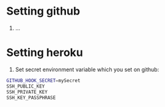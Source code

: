 # Setting github
1. ...

# Setting heroku
1. Set secret environment variable which you set on github:

```bash
GITHUB_HOOK_SECRET=mySecret
SSH_PUBLIC_KEY
SSH_PRIVATE_KEY
SSH_KEY_PASSPHRASE
```

